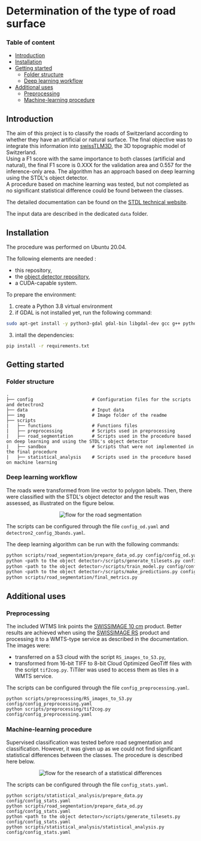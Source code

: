 
# Determination of the type of road surface

### Table of content

- [Introduction](#introduction)
- [Installation](#installation)
- [Getting started](#getting-started)
    - [Folder structure](#folder-structure)
    - [Deep learning workflow](#deep-learning-workflow)
- [Additional uses](#additional-uses)
    - [Preprocessing](#preprocessing)
    - [Machine-learning procedure](#machine-learning-procedure)


## Introduction

The aim of this project is to classify the roads of Switzerland according to whether they have an artificial or natural surface. The final objective was to integrate this information into [swissTLM3D](https://www.swisstopo.admin.ch/fr/geodata/landscape/tlm3d.html), the 3D topographic model of Switzerland. <br>
Using a F1 score with the same importance to both classes (artificial and natural), the final F1 score is 0.XXX for the validation area and 0.557 for the inference-only area. The algorithm  has an approach based on deep learning using the STDL's object detector.<br>
A procedure based on machine learning was tested, but not completed as no significant statistical difference could be found between the classes.

The detailed documentation can be found on the [STDL technical website](https://tech.stdl.ch/PROJ-ROADSURF/).

The input data are described in the dedicated `data` folder.


## Installation
The procedure was performed on Ubuntu 20.04. <br>

The following elements are needed :
- this repository,
- the [object detector repository](https://github.com/swiss-territorial-data-lab/object-detector),
- a CUDA-capable system.

To prepare the environment:

1. create a Python 3.8 virtual environment
2. if GDAL is not installed yet, run the following command:
```bash 
sudo apt-get install -y python3-gdal gdal-bin libgdal-dev gcc g++ python3.8-dev
```
3. intall the dependencies:
```bash
pip install -r requirements.txt
```

## Getting started

### Folder structure
```
.
├── config                      # Configuration files for the scripts and detectron2
├── data                        # Input data
├── img                         # Image folder of the readme
├── scripts
|   ├── functions               # Functions files
|   ├── preprocessing           # Scripts used in preprocessing
|   ├── road_segmentation       # Scripts used in the procedure based on deep learning and using the STDL's object detector
|   ├── sandbox                 # Scripts that were not implemented in the final procedure
|   ├── statistical_analysis    # Scripts used in the procedure based on machine learning
```

### Deep learning workflow

The roads were transformed from line vector to polygon labels. Then, there were classified with the STDL's object detector and the result was assessed, as illustrated on the figure below.

<figure align="center">
<image src="img/road_segmentation_flow.jpeg" alt="flow for the road segmentation">
</figure>

The scripts can be configured through the file `config_od.yaml` and `detectron2_config_3bands.yaml`. <br>

The deep learning algorithm can be run with the following commands:
```bash
python scripts/road_segmentation/prepare_data_od.py config/config_od.yaml
python <path to the object detector>/scripts/generate_tilesets.py config/config_od.yaml
python <path to the object detector>/scripts/train_model.py config/config_od.yaml
python <path to the object detector>/scripts/make_predictions.py config/config_od.yaml
python scripts/road_segmentation/final_metrics.py
```

## Additional uses

### Preprocessing
The included WTMS link points the [SWISSIMAGE 10 cm](https://www.swisstopo.admin.ch/en/geodata/images/ortho/swissimage10.html) product. Better results are achieved when using the [SWISSIMAGE RS](https://www.swisstopo.admin.ch/en/geodata/images/ortho/swissimage-rs.html) product and processing it to a WMTS-type service as described in the documentation. <br>
The images were:
- transferred on a S3 cloud with the script `RS_images_to_S3.py`,
- transformed from 16-bit TIFF to 8-bit Cloud Optimized GeoTiff files with the script `tif2cog.py`.
TiTiler was used to access them as tiles in a WMTS service.

The scripts can be configured through the file `config_preprocessing.yaml`. <br>

```
python scripts/preprocessing/RS_images_to_S3.py config/config_preprocessing.yaml
python scripts/preprocessing/tif2cog.py config/config_preprocessing.yaml
```

### Machine-learning procedure

Supervised classification was tested before road segmentation and classification. However, it was given up as we could not find significant statistical differences between the classes. The procedure is described here below.

<figure align="center">
<image src="img/statistical_flow.jpeg" alt="flow for the research of a statistical differences">
</figure>

The scripts can be configured through the file `config_stats.yaml`. <br>

```
python scripts/statistical_analysis/prepare_data.py config/config_stats.yaml
python scripts/road_segmentation/prepare_data_od.py config/config_stats.yaml
python <path to the object detector>/scripts/generate_tilesets.py config/config_stats.yaml
python scripts/statistical_analysis/statistical_analysis.py config/config_stats.yaml
```
